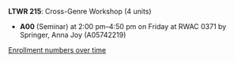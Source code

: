 **LTWR 215**: Cross-Genre Workshop (4 units)

- **A00** (Seminar) at 2:00 pm–4:50 pm on Friday at RWAC 0371 by Springer, Anna Joy (A05742219)

[Enrollment numbers over time](./LTWR215.tsv)
